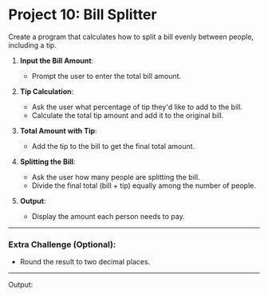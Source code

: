 # Project 10: Bill Splitter

Create a program that calculates how to split a bill evenly between people, including a tip.

1. **Input the Bill Amount**:
   - Prompt the user to enter the total bill amount.

2. **Tip Calculation**:
   - Ask the user what percentage of tip they'd like to add to the bill.
   - Calculate the total tip amount and add it to the original bill.

3. **Total Amount with Tip**:
   - Add the tip to the bill to get the final total amount.

4. **Splitting the Bill**:
   - Ask the user how many people are splitting the bill.
   - Divide the final total (bill + tip) equally among the number of people.

5. **Output**:
   - Display the amount each person needs to pay.

---

### Extra Challenge (Optional):
- Round the result to two decimal places.

---
Output:
